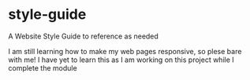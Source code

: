 # style-guide

A Website Style Guide to reference as needed

I am still learning how to make my web pages responsive, so plese bare with me! 
I have yet to learn this as I am working on this project while I complete the module